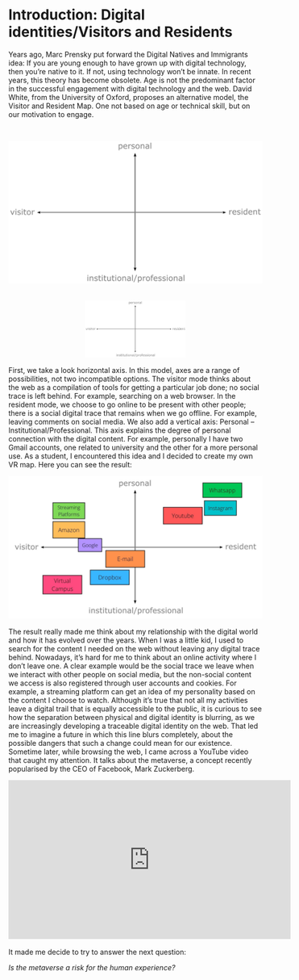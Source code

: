 <head>
    <link rel="icon" type="image/x-icon" href="/assets/img/favicon.ico">
  </head>
  
<body>
  
# Introduction: Digital identities/Visitors and Residents
Years ago, Marc Prensky put forward the Digital Natives and Immigrants idea: If you are young enough to have grown up with digital technology, then you’re native to it. If not, using technology won’t be innate. In recent years, this theory has become obsolete. Age is not the predominant factor in the successful engagement with digital technology and the web. David White, from the University of Oxford, proposes an alternative model, the Visitor and Resident Map. One not based on age or technical skill, but on our motivation to engage.

<br>

![Plain VR map](assets/img/vr-map-blank.jpg)

<br>

<center><img src="assets/img/vr-map-blank.jpg" alt="drawing" width="200"/></center>


First, we take a look horizontal axis. In this model, axes are a range of possibilities, not two incompatible options. The visitor mode thinks about the web as a compilation of tools for getting a particular job done; no social trace is left behind. For example, searching on a web browser. In the resident mode, we choose to go online to be present with other people; there is a social digital trace that remains when we go offline. For example, leaving comments on social media.
We also add a vertical axis: Personal – Institutional/Professional. This axis explains the degree of personal connection with the digital content. For example, personally I have two Gmail accounts, one related to university and the other for a more personal use.
As a student, I encountered this idea and I decided to create my own VR map. Here you can see the result:


![My VR map](assets/img/vr-map-v3.jpg)


The result really made me think about my relationship with the digital world and how it has evolved over the years. When I was a little kid, I used to search for the content I needed on the web without leaving any digital trace behind. Nowadays, it’s hard for me to think about an online activity where I don’t leave one. A clear example would be the social trace we leave when we interact with other people on social media, but the non-social content we access is also registered through user accounts and cookies. For example, a streaming platform can get an idea of my personality based on the content I choose to watch. 
Although it’s true that not all my activities leave a digital trail that is equally accessible to the public, it is curious to see how the separation between physical and digital identity is blurring, as we are increasingly developing a traceable digital identity on the web. That led me to imagine a future in which this line blurs completely, about the possible dangers that such a change could mean for our existence.
Sometime later, while browsing the web, I came across a YouTube video that caught my attention. It talks about the metaverse, a concept recently popularised by the CEO of Facebook, Mark Zuckerberg.


<iframe width="560" height="315" src="https://www.youtube.com/embed/Q01gSr6j9ZM" title="YouTube video player" frameborder="0" allow="accelerometer; autoplay; clipboard-write; encrypted-media; gyroscope; picture-in-picture" allowfullscreen></iframe>


It made me decide to try to answer the next question:

*Is the metaverse a risk for the human experience?*

 </body>
